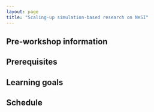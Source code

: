 ```yaml
---
layout: page
title: "Scaling-up simulation-based research on NeSI"
---
```


## Pre-workshop information

## Prerequisites

## Learning goals

## Schedule
